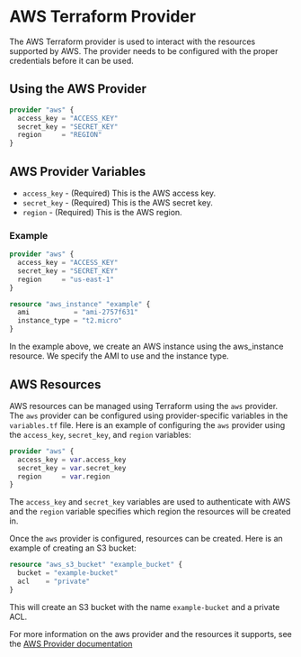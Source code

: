# AWS Terraform Provider

The AWS Terraform provider is used to interact with the resources supported by AWS. The provider needs to be configured with the proper credentials before it can be used.

## Using the AWS Provider

```tf
provider "aws" {
  access_key = "ACCESS_KEY"
  secret_key = "SECRET_KEY"
  region     = "REGION"
}
```

## AWS Provider Variables

* `access_key` - (Required) This is the AWS access key.
* `secret_key` - (Required) This is the AWS secret key.
* `region` - (Required) This is the AWS region.

### Example

```tf
provider "aws" {
  access_key = "ACCESS_KEY"
  secret_key = "SECRET_KEY"
  region     = "us-east-1"
}

resource "aws_instance" "example" {
  ami           = "ami-2757f631"
  instance_type = "t2.micro"
}
```

In the example above, we create an AWS instance using the aws_instance resource. We specify the AMI to use and the instance type.

## AWS Resources

AWS resources can be managed using Terraform using the `aws` provider. The `aws` provider can be configured using provider-specific variables in the `variables.tf` file. Here is an example of configuring the `aws` provider using the `access_key`, `secret_key`, and `region` variables:

```tf
provider "aws" {
  access_key = var.access_key
  secret_key = var.secret_key
  region     = var.region
}
```

The `access_key` and `secret_key` variables are used to authenticate with AWS and the `region` variable specifies which region the resources will be created in.

Once the `aws` provider is configured, resources can be created. Here is an example of creating an S3 bucket:

```tf
resource "aws_s3_bucket" "example_bucket" {
  bucket = "example-bucket"
  acl    = "private"
}
```

This will create an S3 bucket with the name `example-bucket` and a private ACL.

For more information on the aws provider and the resources it supports, see the [AWS Provider documentation](https://www.terraform.io/docs/providers/aws/index.html)